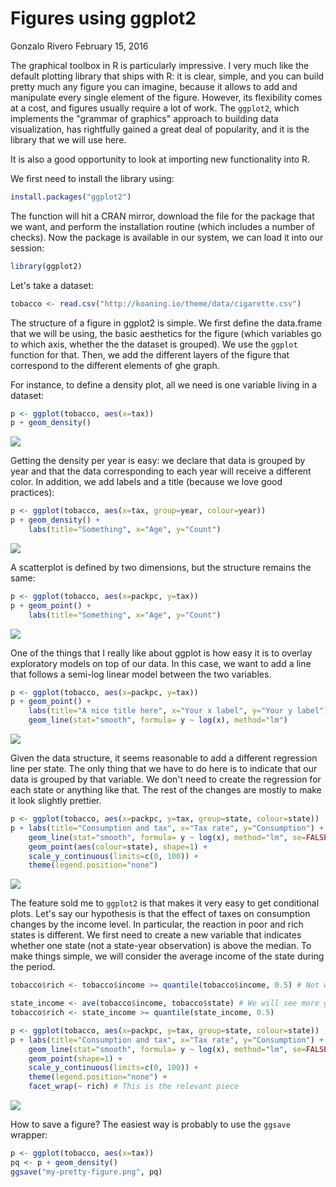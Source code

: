 Figures using ggplot2
================
Gonzalo Rivero
February 15, 2016

The graphical toolbox in R is particularly impressive. I very much like the default plotting library that ships with R: it is clear, simple, and you can build pretty much any figure you can imagine, because it allows to add and manipulate every single element of the figure. However, its flexibility comes at a cost, and figures usually require a lot of work. The `ggplot2`, which implements the "grammar of graphics" approach to building data visualization, has rightfully gained a great deal of popularity, and it is the library that we will use here.

It is also a good opportunity to look at importing new functionality into R.

We first need to install the library using:

``` r
install.packages("ggplot2")
```

The function will hit a CRAN mirror, download the file for the package that we want, and perform the installation routine (which includes a number of checks). Now the package is available in our system, we can load it into our session:

``` r
library(ggplot2)
```

Let's take a dataset:

``` r
tobacco <- read.csv("http://koaning.io/theme/data/cigarette.csv")
```

The structure of a figure in ggplot2 is simple. We first define the data.frame that we will be using, the basic aesthetics for the figure (which variables go to which axis, whether the the dataset is grouped). We use the `ggplot` function for that. Then, we add the different layers of the figure that correspond to the different elements of ghe graph.

For instance, to define a density plot, all we need is one variable living in a dataset:

``` r
p <- ggplot(tobacco, aes(x=tax))
p + geom_density()
```

![](./assets/unnamed-chunk-4-1.png)<!-- -->

Getting the density per year is easy: we declare that data is grouped by year and that the data corresponding to each year will receive a different color. In addition, we add labels and a title (because we love good practices):

``` r
p <- ggplot(tobacco, aes(x=tax, group=year, colour=year))
p + geom_density() +
    labs(title="Something", x="Age", y="Count")
```

![](./assets/unnamed-chunk-5-1.png)<!-- -->

A scatterplot is defined by two dimensions, but the structure remains the same:

``` r
p <- ggplot(tobacco, aes(x=packpc, y=tax))
p + geom_point() +
    labs(title="Something", x="Age", y="Count")
```

![](./assets/unnamed-chunk-6-1.png)<!-- -->

One of the things that I really like about ggplot is how easy it is to overlay exploratory models on top of our data. In this case, we want to add a line that follows a semi-log linear model between the two variables.

``` r
p <- ggplot(tobacco, aes(x=packpc, y=tax))
p + geom_point() +
    labs(title="A nice title here", x="Your x label", y="Your y label") + 
    geom_line(stat="smooth", formula= y ~ log(x), method="lm")
```

![](./assets/unnamed-chunk-7-1.png)<!-- -->

Given the data structure, it seems reasonable to add a different regression line per state. The only thing that we have to do here is to indicate that our data is grouped by that variable. We don't need to create the regression for each state or anything like that. The rest of the changes are mostly to make it look slightly prettier.

``` r
p <- ggplot(tobacco, aes(x=packpc, y=tax, group=state, colour=state))
p + labs(title="Consumption and tax", x="Tax rate", y="Consumption") + 
    geom_line(stat="smooth", formula= y ~ log(x), method="lm", se=FALSE, alpha=0.5) +
    geom_point(aes(colour=state), shape=1) +
    scale_y_continuous(limits=c(0, 100)) + 
    theme(legend.position="none")
```

![](./assets/unnamed-chunk-8-1.png)<!-- -->

The feature sold me to `ggplot2` is that makes it very easy to get conditional plots. Let's say our hypothesis is that the effect of taxes on consumption changes by the income level. In particular, the reaction in poor and rich states is different. We first need to create a new variable that indicates whether one state (not a state-year observation) is above the median. To make things simple, we will consider the average income of the state during the period.

``` r
tobacco$rich <- tobacco$income >= quantile(tobacco$income, 0.5) # Not what we want

state_income <- ave(tobacco$income, tobacco$state) # We will see more general ways to do this 
tobacco$rich <- state_income >= quantile(state_income, 0.5)

p <- ggplot(tobacco, aes(x=packpc, y=tax, group=state, colour=state))
p + labs(title="Consumption and tax", x="Tax rate", y="Consumption") + 
    geom_line(stat="smooth", formula= y ~ log(x), method="lm", se=FALSE, alpha=0.75) +
    geom_point(shape=1) +
    scale_y_continuous(limits=c(0, 100)) + 
    theme(legend.position="none") +
    facet_wrap(~ rich) # This is the relevant piece
```

![](./assets/unnamed-chunk-9-1.png)<!-- -->

How to save a figure? The easiest way is probably to use the `ggsave` wrapper:

``` r
p <- ggplot(tobacco, aes(x=tax))
pq <- p + geom_density()
ggsave("my-pretty-figure.png", pq)
```
